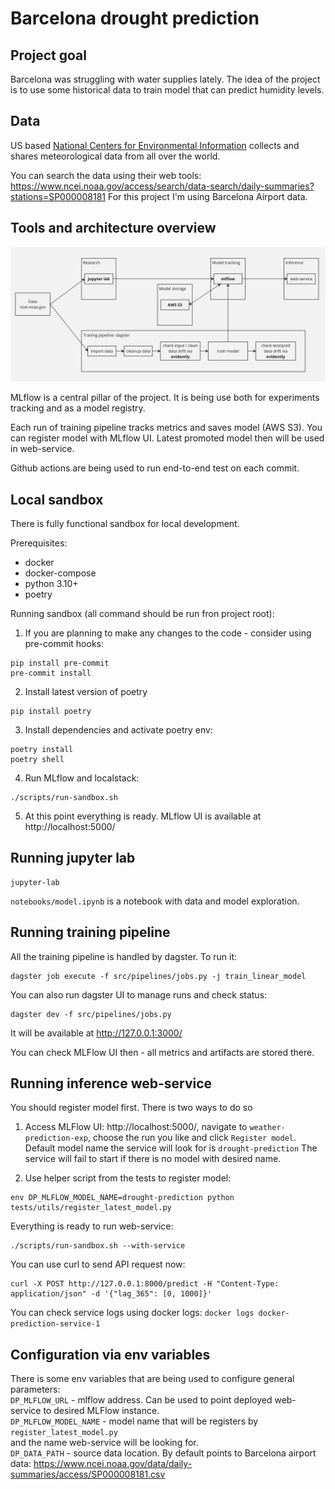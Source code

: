 # Barcelona drought prediction
## Project goal
Barcelona was struggling with water supplies lately. The idea of the project is to use some historical data to train model that can predict humidity levels.

## Data
US based [National Centers for Environmental Information](https://www.ncei.noaa.gov/) collects and shares meteorological data from all over the world.

You can search the data using their web tools: https://www.ncei.noaa.gov/access/search/data-search/daily-summaries?stations=SP000008181
For this project I'm using Barcelona Airport data.

## Tools and architecture overview

![overview](docs/images/overview.jpg)

MLflow is a central pillar of the project. It is being use both for experiments tracking and as a model registry.

Each run of training pipeline tracks metrics and saves model (AWS S3). 
You can register model with MLflow UI.
Latest promoted model then will be used in web-service.

Github actions are being used to run end-to-end test on each commit.

## Local sandbox
There is fully functional sandbox for local development. 

Prerequisites:
 - docker
 - docker-compose
 - python 3.10+
 - poetry

Running sandbox (all command should be run fron project root):
1. If you are planning to make any changes to the code - consider using pre-commit hooks:
```shell
pip install pre-commit
pre-commit install
```
2. Install latest version of poetry
```shell
pip install poetry
```
3. Install dependencies and activate poetry env:
```shell
poetry install
poetry shell
```
4. Run MLflow and localstack:
```shell
./scripts/run-sandbox.sh 
```
5. At this point everything is ready. MLflow UI is available at http://localhost:5000/

## Running jupyter lab
```shell
jupyter-lab
```
`notebooks/model.ipynb` is a notebook with data and model exploration.

## Running training pipeline
All the training pipeline is handled by dagster. To run it:
```shell
dagster job execute -f src/pipelines/jobs.py -j train_linear_model
```
You can also run dagster UI to manage runs and check status:
```
dagster dev -f src/pipelines/jobs.py 
```
It will be available at http://127.0.0.1:3000/

You can check MLFlow UI then - all metrics and artifacts are stored there.

## Running inference web-service
You should register model first. There is two ways to do so
1. Access MLFlow UI: http://localhost:5000/, navigate to `weather-prediction-exp`, choose the run you like
and click `Register model`. Default model name the service will look for is `drought-prediction`
The service will fail to start if there is no model with desired name.

2. Use helper script from the tests to register model:
```shell
env DP_MLFLOW_MODEL_NAME=drought-prediction python tests/utils/register_latest_model.py 
```

Everything is ready to run web-service:
```shell
./scripts/run-sandbox.sh --with-service
```

You can use curl to send API request now:
```shell
curl -X POST http://127.0.0.1:8000/predict -H "Content-Type: application/json" -d '{"lag_365": [0, 1000]}'
```

You can check service logs using docker logs: `docker logs docker-prediction-service-1`

## Configuration via env variables
There is some env variables that are being used to configure general parameters:  
`DP_MLFLOW_URL` - mlflow address. Can be used to point deployed web-service to desired MLFlow instance.  
`DP_MLFLOW_MODEL_NAME` - model name that will be registers by `register_latest_model.py`  
and the name web-service will be looking for.  
`DP_DATA_PATH` - source data location. By default points to Barcelona airport data:
https://www.ncei.noaa.gov/data/daily-summaries/access/SP000008181.csv  
